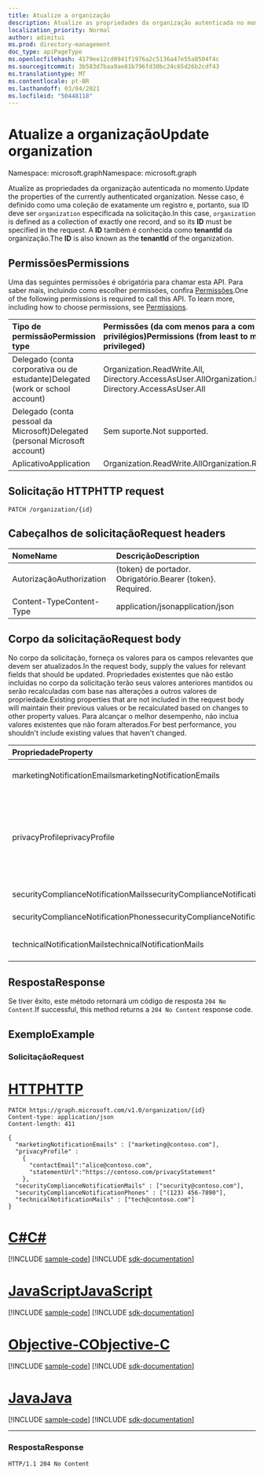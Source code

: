```yaml
---
title: Atualize a organização
description: Atualize as propriedades da organização autenticada no momento.
localization_priority: Normal
author: adimitui
ms.prod: directory-management
doc_type: apiPageType
ms.openlocfilehash: 4179ee12cd0941f1976a2c5136a47e55a8504f4c
ms.sourcegitcommit: 3b583d7baa9ae81b796fd30bc24c65d26b2cdf43
ms.translationtype: MT
ms.contentlocale: pt-BR
ms.lasthandoff: 03/04/2021
ms.locfileid: "50448118"
---
```

# <a name="update-organization"></a><span data-ttu-id="60da7-103">Atualize a organização</span><span class="sxs-lookup"><span data-stu-id="60da7-103">Update organization</span></span>

<span data-ttu-id="60da7-104">Namespace: microsoft.graph</span><span class="sxs-lookup"><span data-stu-id="60da7-104">Namespace: microsoft.graph</span></span>

<span data-ttu-id="60da7-105">Atualize as propriedades da organização autenticada no momento.</span><span class="sxs-lookup"><span data-stu-id="60da7-105">Update the properties of the currently authenticated organization.</span></span> <span data-ttu-id="60da7-106">Nesse caso, é definido como uma coleção de exatamente um registro e, portanto, sua ID deve ser `organization` especificada na  solicitação.</span><span class="sxs-lookup"><span data-stu-id="60da7-106">In this case, `organization` is defined as a collection of exactly one record, and so its **ID** must be specified in the request.</span></span>  <span data-ttu-id="60da7-107">A **ID** também é conhecida como **tenantId** da organização.</span><span class="sxs-lookup"><span data-stu-id="60da7-107">The **ID** is also known as the **tenantId** of the organization.</span></span>

## <a name="permissions"></a><span data-ttu-id="60da7-108">Permissões</span><span class="sxs-lookup"><span data-stu-id="60da7-108">Permissions</span></span>

<span data-ttu-id="60da7-p102">Uma das seguintes permissões é obrigatória para chamar esta API. Para saber mais, incluindo como escolher permissões, confira [Permissões](/graph/permissions-reference).</span><span class="sxs-lookup"><span data-stu-id="60da7-p102">One of the following permissions is required to call this API. To learn more, including how to choose permissions, see [Permissions](/graph/permissions-reference).</span></span>

|<span data-ttu-id="60da7-111">Tipo de permissão</span><span class="sxs-lookup"><span data-stu-id="60da7-111">Permission type</span></span> | <span data-ttu-id="60da7-112">Permissões (da com menos para a com mais privilégios)</span><span class="sxs-lookup"><span data-stu-id="60da7-112">Permissions (from least to most privileged)</span></span> |
|:--------------------|:---------------------------------------------------------|
|<span data-ttu-id="60da7-113">Delegado (conta corporativa ou de estudante)</span><span class="sxs-lookup"><span data-stu-id="60da7-113">Delegated (work or school account)</span></span> | <span data-ttu-id="60da7-114">Organization.ReadWrite.All, Directory.AccessAsUser.All</span><span class="sxs-lookup"><span data-stu-id="60da7-114">Organization.ReadWrite.All, Directory.AccessAsUser.All</span></span>    |
|<span data-ttu-id="60da7-115">Delegado (conta pessoal da Microsoft)</span><span class="sxs-lookup"><span data-stu-id="60da7-115">Delegated (personal Microsoft account)</span></span> | <span data-ttu-id="60da7-116">Sem suporte.</span><span class="sxs-lookup"><span data-stu-id="60da7-116">Not supported.</span></span>    |
|<span data-ttu-id="60da7-117">Aplicativo</span><span class="sxs-lookup"><span data-stu-id="60da7-117">Application</span></span> | <span data-ttu-id="60da7-118">Organization.ReadWrite.All</span><span class="sxs-lookup"><span data-stu-id="60da7-118">Organization.ReadWrite.All</span></span> |

## <a name="http-request"></a><span data-ttu-id="60da7-119">Solicitação HTTP</span><span class="sxs-lookup"><span data-stu-id="60da7-119">HTTP request</span></span>

<!-- { "blockType": "ignored" } -->

```http
PATCH /organization/{id}
```

## <a name="request-headers"></a><span data-ttu-id="60da7-120">Cabeçalhos de solicitação</span><span class="sxs-lookup"><span data-stu-id="60da7-120">Request headers</span></span>

| <span data-ttu-id="60da7-121">Nome</span><span class="sxs-lookup"><span data-stu-id="60da7-121">Name</span></span>       | <span data-ttu-id="60da7-122">Descrição</span><span class="sxs-lookup"><span data-stu-id="60da7-122">Description</span></span>|
|:-----------|:----------|
| <span data-ttu-id="60da7-123">Autorização</span><span class="sxs-lookup"><span data-stu-id="60da7-123">Authorization</span></span>  | <span data-ttu-id="60da7-p103">{token} de portador. Obrigatório.</span><span class="sxs-lookup"><span data-stu-id="60da7-p103">Bearer {token}. Required.</span></span> |
| <span data-ttu-id="60da7-126">Content-Type</span><span class="sxs-lookup"><span data-stu-id="60da7-126">Content-Type</span></span>   | <span data-ttu-id="60da7-127">application/json</span><span class="sxs-lookup"><span data-stu-id="60da7-127">application/json</span></span> |

## <a name="request-body"></a><span data-ttu-id="60da7-128">Corpo da solicitação</span><span class="sxs-lookup"><span data-stu-id="60da7-128">Request body</span></span>

<span data-ttu-id="60da7-129">No corpo da solicitação, forneça os valores para os campos relevantes que devem ser atualizados.</span><span class="sxs-lookup"><span data-stu-id="60da7-129">In the request body, supply the values for relevant fields that should be updated.</span></span> <span data-ttu-id="60da7-130">Propriedades existentes que não estão incluídas no corpo da solicitação terão seus valores anteriores mantidos ou serão recalculadas com base nas alterações a outros valores de propriedade.</span><span class="sxs-lookup"><span data-stu-id="60da7-130">Existing properties that are not included in the request body will maintain their previous values or be recalculated based on changes to other property values.</span></span> <span data-ttu-id="60da7-131">Para alcançar o melhor desempenho, não inclua valores existentes que não foram alterados.</span><span class="sxs-lookup"><span data-stu-id="60da7-131">For best performance, you shouldn't include existing values that haven't changed.</span></span>

| <span data-ttu-id="60da7-132">Propriedade</span><span class="sxs-lookup"><span data-stu-id="60da7-132">Property</span></span>     | <span data-ttu-id="60da7-133">Tipo</span><span class="sxs-lookup"><span data-stu-id="60da7-133">Type</span></span>   |<span data-ttu-id="60da7-134">Descrição</span><span class="sxs-lookup"><span data-stu-id="60da7-134">Description</span></span>|
|:---------------|:--------|:----------|
|<span data-ttu-id="60da7-135">marketingNotificationEmails</span><span class="sxs-lookup"><span data-stu-id="60da7-135">marketingNotificationEmails</span></span>|<span data-ttu-id="60da7-136">Coleção de cadeias de caracteres</span><span class="sxs-lookup"><span data-stu-id="60da7-136">String collection</span></span>|                                        <span data-ttu-id="60da7-137">**Anotações**: não anulável.</span><span class="sxs-lookup"><span data-stu-id="60da7-137">**Notes**: not nullable.</span></span>            |
|<span data-ttu-id="60da7-138">privacyProfile</span><span class="sxs-lookup"><span data-stu-id="60da7-138">privacyProfile</span></span>|[<span data-ttu-id="60da7-139">privacyProfile</span><span class="sxs-lookup"><span data-stu-id="60da7-139">privacyProfile</span></span>](../resources/privacyprofile.md)|<span data-ttu-id="60da7-140">O perfil de privacidade de uma organização (definir statementUrl e contactEmail).</span><span class="sxs-lookup"><span data-stu-id="60da7-140">The privacy profile of an organization (set statementUrl and contactEmail).</span></span>            |
|<span data-ttu-id="60da7-141">securityComplianceNotificationMails</span><span class="sxs-lookup"><span data-stu-id="60da7-141">securityComplianceNotificationMails</span></span>|<span data-ttu-id="60da7-142">Coleção de cadeias de caracteres</span><span class="sxs-lookup"><span data-stu-id="60da7-142">String collection</span></span>||
|<span data-ttu-id="60da7-143">securityComplianceNotificationPhones</span><span class="sxs-lookup"><span data-stu-id="60da7-143">securityComplianceNotificationPhones</span></span>|<span data-ttu-id="60da7-144">Coleção de cadeias de caracteres</span><span class="sxs-lookup"><span data-stu-id="60da7-144">String collection</span></span>||
|<span data-ttu-id="60da7-145">technicalNotificationMails</span><span class="sxs-lookup"><span data-stu-id="60da7-145">technicalNotificationMails</span></span>|<span data-ttu-id="60da7-146">Coleção de cadeias de caracteres</span><span class="sxs-lookup"><span data-stu-id="60da7-146">String collection</span></span>|                                        <span data-ttu-id="60da7-147">**Anotações**: não anulável.</span><span class="sxs-lookup"><span data-stu-id="60da7-147">**Notes**: not nullable.</span></span>            |

## <a name="response"></a><span data-ttu-id="60da7-148">Resposta</span><span class="sxs-lookup"><span data-stu-id="60da7-148">Response</span></span>

<span data-ttu-id="60da7-149">Se tiver êxito, este método retornará um código de resposta `204 No Content`.</span><span class="sxs-lookup"><span data-stu-id="60da7-149">If successful, this method returns a `204 No Content` response code.</span></span>

## <a name="example"></a><span data-ttu-id="60da7-150">Exemplo</span><span class="sxs-lookup"><span data-stu-id="60da7-150">Example</span></span>

### <a name="request"></a><span data-ttu-id="60da7-151">Solicitação</span><span class="sxs-lookup"><span data-stu-id="60da7-151">Request</span></span>


# <a name="http"></a>[<span data-ttu-id="60da7-152">HTTP</span><span class="sxs-lookup"><span data-stu-id="60da7-152">HTTP</span></span>](#tab/http)
<!-- {
  "blockType": "request",
  "name": "update_organization"
}-->

```http
PATCH https://graph.microsoft.com/v1.0/organization/{id}
Content-type: application/json
Content-length: 411

{
  "marketingNotificationEmails" : ["marketing@contoso.com"],
  "privacyProfile" :
    {
      "contactEmail":"alice@contoso.com",
      "statementUrl":"https://contoso.com/privacyStatement"
    },
  "securityComplianceNotificationMails" : ["security@contoso.com"],
  "securityComplianceNotificationPhones" : ["(123) 456-7890"],
  "technicalNotificationMails" : ["tech@contoso.com"]
}
```
# <a name="c"></a>[<span data-ttu-id="60da7-153">C#</span><span class="sxs-lookup"><span data-stu-id="60da7-153">C#</span></span>](#tab/csharp)
[!INCLUDE [sample-code](../includes/snippets/csharp/update-organization-csharp-snippets.md)]
[!INCLUDE [sdk-documentation](../includes/snippets/snippets-sdk-documentation-link.md)]

# <a name="javascript"></a>[<span data-ttu-id="60da7-154">JavaScript</span><span class="sxs-lookup"><span data-stu-id="60da7-154">JavaScript</span></span>](#tab/javascript)
[!INCLUDE [sample-code](../includes/snippets/javascript/update-organization-javascript-snippets.md)]
[!INCLUDE [sdk-documentation](../includes/snippets/snippets-sdk-documentation-link.md)]

# <a name="objective-c"></a>[<span data-ttu-id="60da7-155">Objective-C</span><span class="sxs-lookup"><span data-stu-id="60da7-155">Objective-C</span></span>](#tab/objc)
[!INCLUDE [sample-code](../includes/snippets/objc/update-organization-objc-snippets.md)]
[!INCLUDE [sdk-documentation](../includes/snippets/snippets-sdk-documentation-link.md)]

# <a name="java"></a>[<span data-ttu-id="60da7-156">Java</span><span class="sxs-lookup"><span data-stu-id="60da7-156">Java</span></span>](#tab/java)
[!INCLUDE [sample-code](../includes/snippets/java/update-organization-java-snippets.md)]
[!INCLUDE [sdk-documentation](../includes/snippets/snippets-sdk-documentation-link.md)]

---


### <a name="response"></a><span data-ttu-id="60da7-157">Resposta</span><span class="sxs-lookup"><span data-stu-id="60da7-157">Response</span></span>

<!-- {
  "blockType": "response",
  "truncated": true,
  "@odata.type": "microsoft.graph.organization"
} -->

```http
HTTP/1.1 204 No Content
```

<!-- uuid: 8fcb5dbc-d5aa-4681-8e31-b001d5168d79
2015-10-25 14:57:30 UTC -->
<!-- {
  "type": "#page.annotation",
  "description": "Update organization",
  "keywords": "",
  "section": "documentation",
  "tocPath": "",
  "suppressions": [
  ]
}-->

